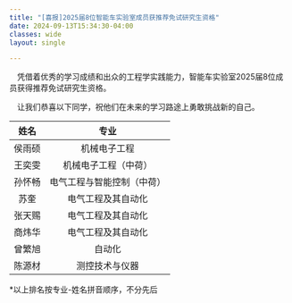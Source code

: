 ```yaml
---
title: "[喜报]2025届8位智能车实验室成员获推荐免试研究生资格"
date: 2024-09-13T15:34:30-04:00
classes: wide
layout: single

---
```

&ensp;&ensp;凭借着优秀的学习成绩和出众的工程学实践能力，智能车实验室2025届8位成员获得推荐免试研究生资格。  

&ensp;&ensp;让我们恭喜以下同学，祝他们在未来的学习路途上勇敢挑战新的自己。<br>

|姓名|专业|
|:---:|:---:|
|侯雨硕|机械电子工程|
|王奕雯|机械电子工程（中荷）|
|孙怀畅|电气工程与智能控制（中荷）|
|苏奎|电气工程及其自动化|
|张天赐|电气工程及其自动化|
|商炜华|电气工程及其自动化|
|曾繁旭|自动化|
|陈源材|测控技术与仪器|

*以上排名按专业-姓名拼音顺序，不分先后<br>



